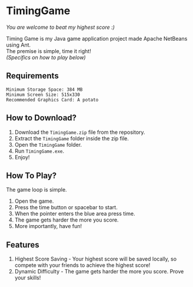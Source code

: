 # TimingGame

*You are welcome to beat my highest score :)*

Timing Game is my Java game application project made Apache NetBeans using Ant.
<br>The premise is simple, time it right!
<br>*(Specifics on how to play below)*

## Requirements
```
Minimum Storage Space: 384 MB
Minimum Screen Size: 515x330
Recommended Graphics Card: A potato
```

## How to Download?
1. Download the `TimingGame.zip` file from the repository.
2. Extract the `TimingGame` folder inside the zip file.
3. Open the `TimingGame` folder.
4. Run `TimingGame.exe`.
5. Enjoy!

## How To Play?
The game loop is simple.
1. Open the game.
2. Press the time button or spacebar to start.
3. When the pointer enters the blue area press time.
4. The game gets harder the more you score.
5. More importantly, have fun!

## Features
1. Highest Score Saving - Your highest score will be saved locally, so compete with your friends to achieve the highest score!
2. Dynamic Difficulty - The game gets harder the more you score. Prove your skills!
